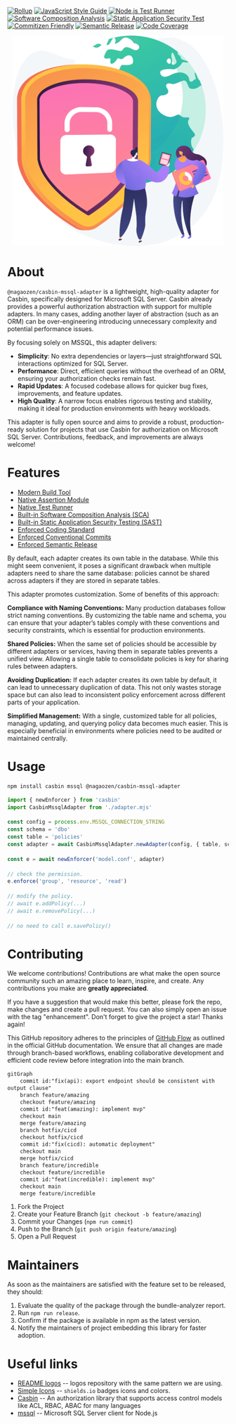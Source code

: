 [![Rollup](https://img.shields.io/badge/built_with-rollup-EC4A3F.svg?style=for-the-badge&logo=rollup)](https://rollupjs.org/)
[![JavaScript Style Guide](https://img.shields.io/badge/code_style-standard-f7df1e.svg?style=for-the-badge&logo=standardjs)](https://standardjs.com)
[![Node.js Test Runner](https://img.shields.io/badge/test_by-node-c21325.svg?style=for-the-badge&logo=nodedotjs)](https://nodejs.org/api/test.html)
[![Software Composition Analysis](https://img.shields.io/badge/sca_by-dependabot-025E8C.svg?style=for-the-badge&logo=dependabot)](https://github.com/features/security)
[![Static Application Security Test](https://img.shields.io/badge/sast_by-codeql-0f305f.svg?style=for-the-badge&logo=snyk)](https://codeql.github.com/)
[![Commitizen Friendly](https://img.shields.io/badge/commitizen-friendly-f05032.svg?style=for-the-badge&logo=git)](http://commitizen.github.io/cz-cli/)
[![Semantic Release](https://img.shields.io/badge/semantic-release-cb3837.svg?style=for-the-badge&logo=semantic-release)](https://semantic-release.gitbook.io/semantic-release/)
[![Code Coverage](https://img.shields.io/badge/observability_with-coverage-3F5767.svg?style=for-the-badge&logo=coveralls)](https://coveralls.io/)

<p align="center">
  <img src="https://github.com/nagaozen/casbin-mssql-adapter/blob/master/logomark.png?raw=true" alt="@nagaozen/casbin-mssql-adapter logomark" width="480" />
</p>

# About

`@nagaozen/casbin-mssql-adapter` is a lightweight, high-quality adapter for Casbin, specifically designed for Microsoft SQL Server. Casbin already provides a powerful authorization abstraction with support for multiple adapters. In many cases, adding another layer of abstraction (such as an ORM) can be over-engineering introducing unnecessary complexity and potential performance issues.

By focusing solely on MSSQL, this adapter delivers:

* **Simplicity**: No extra dependencies or layers—just straightforward SQL interactions optimized for SQL Server.
* **Performance**: Direct, efficient queries without the overhead of an ORM, ensuring your authorization checks remain fast.
* **Rapid Updates**: A focused codebase allows for quicker bug fixes, improvements, and feature updates.
* **High Quality**: A narrow focus enables rigorous testing and stability, making it ideal for production environments with heavy workloads.

This adapter is fully open source and aims to provide a robust, production-ready solution for projects that use Casbin for authorization on Microsoft SQL Server. Contributions, feedback, and improvements are always welcome!

# Features

- [Modern Build Tool](https://rollupjs.org/)
- [Native Assertion Module](https://nodejs.org/api/assert.html)
- [Native Test Runner](https://nodejs.org/api/test.html)
- [Built-in Software Composition Analysis (SCA)](https://github.com/dependabot)
- [Built-in Static Application Security Testing (SAST)](https://codeql.github.com/)
- [Enforced Coding Standard](https://standardjs.com/)
- [Enforced Conventional Commits](https://www.conventionalcommits.org/en/v1.0.0/)
- [Enforced Semantic Release](https://semver.org/)

By default, each adapter creates its own table in the database. While this might seem convenient, it poses a significant drawback when multiple adapters need to share the same database: policies cannot be shared across adapters if they are stored in separate tables.

This adapter promotes customization. Some of benefits of this approach:

**Compliance with Naming Conventions:**
Many production databases follow strict naming conventions. By customizing the table name and schema, you can ensure that your adapter’s tables comply with these conventions and security constraints, which is essential for production environments.

**Shared Policies:**
When the same set of policies should be accessible by different adapters or services, having them in separate tables prevents a unified view. Allowing a single table to consolidate policies is key for sharing rules between adapters.

**Avoiding Duplication:**
If each adapter creates its own table by default, it can lead to unnecessary duplication of data. This not only wastes storage space but can also lead to inconsistent policy enforcement across different parts of your application.

**Simplified Management:**
With a single, customized table for all policies, managing, updating, and querying policy data becomes much easier. This is especially beneficial in environments where policies need to be audited or maintained centrally.

# Usage

```bash
npm install casbin mssql @nagaozen/casbin-mssql-adapter
```

```javascript
import { newEnforcer } from 'casbin'
import CasbinMssqlAdapter from './adapter.mjs'

const config = process.env.MSSQL_CONNECTION_STRING
const schema = 'dbo'
const table = 'policies'
const adapter = await CasbinMssqlAdapter.newAdapter(config, { table, schema })

const e = await newEnforcer('model.conf', adapter)

// check the permission.
e.enforce('group', 'resource', 'read')

// modify the policy.
// await e.addPolicy(...)
// await e.removePolicy(...)

// no need to call e.savePolicy()
```

# Contributing

We welcome contributions! Contributions are what make the open source community such an amazing place to learn, inspire, and create. Any contributions you make are **greatly appreciated**.

If you have a suggestion that would make this better, please fork the repo, make changes and create a pull request. You can also simply open an issue with the tag "enhancement". Don't forget to give the project a star! Thanks again!

This GitHub repository adheres to the principles of [GitHub Flow](https://docs.github.com/en/get-started/using-github/github-flow) as outlined in the official GitHub documentation. We ensure that all changes are made through branch-based workflows, enabling collaborative development and efficient code review before integration into the main branch.

```mermaid
gitGraph
    commit id:"fix(api): export endpoint should be consistent with output clause"
    branch feature/amazing
    checkout feature/amazing
    commit id:"feat(amazing): implement mvp"
    checkout main
    merge feature/amazing
    branch hotfix/cicd
    checkout hotfix/cicd
    commit id:"fix(cicd): automatic deployment"
    checkout main
    merge hotfix/cicd
    branch feature/incredible
    checkout feature/incredible
    commit id:"feat(incredible): implement mvp"
    checkout main
    merge feature/incredible
```

1. Fork the Project
1. Create your Feature Branch (`git checkout -b feature/amazing`)
1. Commit your Changes (`npm run commit`)
1. Push to the Branch (`git push origin feature/amazing`)
1. Open a Pull Request

# Maintainers

As soon as the maintainers are satisfied with the feature set to be released, they should:

1. Evaluate the quality of the package through the bundle-analyzer report.
1. Run `npm run release`.
1. Confirm if the package is available in npm as the latest version.
1. Notify the maintainers of project embedding this library for faster adoption.

# Useful links
* [README logos](https://stock.adobe.com/br/contributor/208853516/hasan?load_type=author) -- logos repository with the same pattern we are using.
* [Simple Icons](https://simpleicons.org/) -- `shields.io` badges icons and colors.
* [Casbin](https://casbin.org/) -- An authorization library that supports access control models like ACL, RBAC, ABAC for many languages
* [mssql](https://www.npmjs.com/package/mssql) -- Microsoft SQL Server client for Node.js